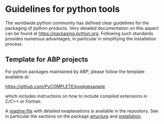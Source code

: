 # Guidelines for python tools

The worldwide python community has defined clear guidelines for the packaging of python products. 
Very detailed documentation on this aspect can be found at https://packaging.python.org. Following such standards provides numerous advantages, in particular in simplifying the installation process.

## Template for ABP projects

For python packages maintained by ABP, please follow the template available at:

https://github.com/PyCOMPLETE/pypkgexample

which includes instructions on how to include compiled extensions in C/C++ or Fortran.

A [readme file](https://github.com/PyCOMPLETE/pypkgexample/blob/master/README.md) with detailed exaplanations is available in the repository. See in particular the sections on the package [structure](https://github.com/PyCOMPLETE/pypkgexample/blob/master/README.md#structure-of-the-package) and [installation](https://github.com/PyCOMPLETE/pypkgexample/blob/master/README.md#structure-of-the-package).  